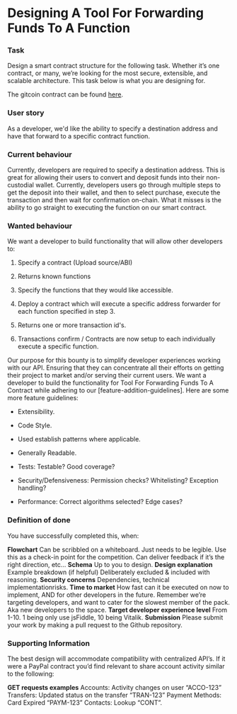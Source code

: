 # Designing A Tool For Forwarding Funds To A Function

### Task

Design a smart contract structure for the following task. Whether it’s one contract, or many, we’re looking for the most secure, extensible, and scalable architecture. This task below is what you are designing for.

The gitcoin contract can be found [here](https://gitcoin.co/issue/sendwyre/Gitcoin-Open-source-Community-Tools/1/2939).

### User story

As a developer, we'd like the ability to specify a destination address and have that forward to a specific contract function.

### Current behaviour

Currently, developers are required to specify a destination address. This is great for allowing their users to convert and deposit funds into their non-custodial wallet. Currently, developers users go through multiple steps to get the deposit into their wallet, and then to select purchase, execute the transaction and then wait for confirmation on-chain. What it misses is the ability to go straight to executing the function on our smart contract.

### Wanted behaviour

We want a developer to build functionality that will allow other developers to:

1. Specify a contract (Upload source/ABI)

2. Returns known functions

3. Specify the functions that they would like accessible.

4. Deploy a contract which will execute a specific address forwarder for each function specified in step 3.

5. Returns one or more transaction id's.

6. Transactions confirm / Contracts are now setup to each individually execute a specific function.

Our purpose for this bounty is to simplify developer experiences working with our API. Ensuring that they can concentrate all their efforts on getting their project to market and/or serving their current users. We want a developer to build the functionality for Tool For Forwarding Funds To A Contract while adhering to our [feature-addition-guidelines]. Here are some more feature guidelines:

- Extensibility.

- Code Style.

- Used establish patterns where applicable.

- Generally Readable.

- Tests: Testable? Good coverage?

- Security/Defensiveness: Permission checks? Whitelisting? Exception handling?

- Performance: Correct algorithms selected? Edge cases?

### Definition of done

You have successfully completed this, when:

**Flowchart**
Can be scribbled on a whiteboard. Just needs to be legible. Use this as a check-in point for the competition. Can deliver feedback if it’s the right direction, etc…
**Schema**
Up to you to design.
**Design explanation**
Example breakdown (if helpful) Deliberately excluded & included with reasoning.
**Security concerns**
Dependencies, technical implementationrisks.
**Time to market**
How fast can it be executed on now to implement, AND for other developers in the future. Remember we’re targeting developers, and want to cater for the slowest member of the pack. Aka new developers to the space.
**Target developer experience level**
From 1-10. 1 being only use jsFiddle, 10 being Vitalik.
**Submission**
Please submit your work by making a pull request to the Github repository.

### Supporting Information

The best design will accommodate compatibility with centralized API’s. If it were a PayPal contract you’d find relevant to share account activity similar to the following:

**GET requests examples**
Accounts: Activity changes on user “ACCO-123”
Transfers: Updated status on the transfer “TRAN-123”
Payment Methods: Card Expired “PAYM-123”
Contacts: Lookup “CONT”.
